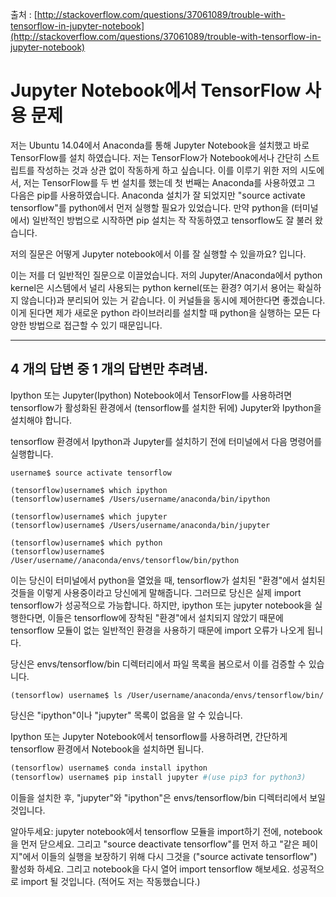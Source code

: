 출처 : [http://stackoverflow.com/questions/37061089/trouble-with-tensorflow-in-jupyter-notebook](http://stackoverflow.com/questions/37061089/trouble-with-tensorflow-in-jupyter-notebook)

# Jupyter Notebook에서 TensorFlow 사용 문제

저는 Ubuntu 14.04에서 Anaconda를 통해 Jupyter Notebook을 설치했고 바로 TensorFlow를 설치 하였습니다. 저는 TensorFlow가 Notebook에서나 간단히 스트립트를 작성하는 것과 상관 없이 작동하게 하고 싶습니다. 이를 이루기 위한 저의 시도에서, 저는 TensorFlow를 두 번 설치를 했는데 첫 번째는 Anaconda를 사용하였고 그 다음은 pip를 사용하였습니다. Anaconda 설치가 잘 되었지만 "source activate tensorflow"를 python에서 먼저 실행할 필요가 있었습니다. 만약 python을 (터미널에서) 일반적인 방법으로 시작하면 pip 설치는 작 작동하였고 tensorflow도 잘 불러 왔습니다.

저의 질문은 어떻게 Jupyter notebook에서 이를 잘 실행할 수 있을까요? 입니다.

이는 저를 더 일반적인 질문으로 이끌었습니다. 저의 Jupyter/Anaconda에서 python kernel은 시스템에서 널리 사용되는 python kernel(또는 환경? 여기서 용어는 확실하지 않습니다)과 분리되어 있는 거 같습니다. 이 커널들을 동시에 제어한다면 좋겠습니다. 이게 된다면 제가 새로운 python 라이브러리를 설치할 때 python을 실행하는 모든 다양한 방법으로 접근할 수 있기 때문입니다.

---

## 4 개의 답변 중 1 개의 답변만 추려냄.

Ipython 또는 Jupyter(Ipython) Notebook에서 TensorFlow를 사용하려면 tensorflow가 활성화된 환경에서 (tensorflow를 설치한 뒤에) Jupyter와 Ipython을 설치해야 합니다.

tensorflow 환경에서 Ipython과 Jupyter를 설치하기 전에 터미널에서 다음 명령어를 실행합니다.

```shell
username$ source activate tensorflow

(tensorflow)username$ which ipython
(tensorflow)username$ /Users/username/anaconda/bin/ipython

(tensorflow)username$ which jupyter
(tensorflow)username$ /Users/username/anaconda/bin/jupyter

(tensorflow)username$ which python
(tensorflow)username$ /User/username//anaconda/envs/tensorflow/bin/python
```

이는 당신이 터미널에서 python을 열었을 때, tensorflow가 설치된 "환경"에서 설치된 것들을 이렇게 사용중이라고 당신에게 말해줍니다. 그러므로 당신은 실제 import tensorflow가 성공적으로 가능합니다. 하지만, ipython 또는 jupyter notebook을 실행한다면, 이들은 tensorflow에 장착된 "환경"에서 설치되지 않았기 때문에 tensorflow 모듈이 없는 일반적인 환경을 사용하기 때문에 import 오류가 나오게 됩니다.

당신은 envs/tensorflow/bin 디렉터리에서 파일 목록을 봄으로서 이를 검증할 수 있습니다.

```shell
(tensorflow) username$ ls /User/username/anaconda/envs/tensorflow/bin/
```

당신은 "ipython"이나 "jupyter" 목록이 없음을 알 수 있습니다.

Ipython 또는 Jupyter Notebook에서 tensorflow를 사용하려면, 간단하게 tensorflow 환경에서 Notebook을 설치하면 됩니다.

```python
(tensorflow) username$ conda install ipython
(tensorflow) username$ pip install jupyter #(use pip3 for python3)
```

이들을 설치한 후, "jupyter"와 "ipython"은 envs/tensorflow/bin 디렉터리에서 보일 것입니다.

알아두세요: jupyter notebook에서 tensorflow 모듈을 import하기 전에, notebook을 먼저 닫으세요. 그리고 "source deactivate tensorflow"를 먼저 하고 "같은 페이지"에서 이들의 실행을 보장하기 위해 다시 그것을 ("source activate tensorflow") 활성화 하세요. 그리고 notebook을 다시 열어 import tensorflow 해보세요. 성공적으로 import 될 것입니다. (적어도 저는 작동했습니다.)



